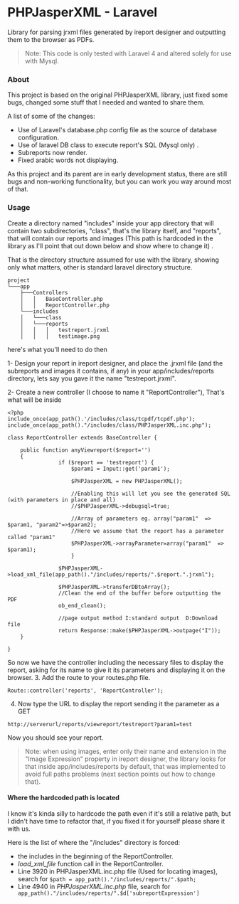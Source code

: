 # PHPJasperXML - Laravel
Library for parsing jrxml files generated by ireport designer and outputting them to the browser as PDFs.
> Note: This code is only tested with Laravel 4 and altered solely for use with Mysql.

### About
This project is based on the original PHPJasperXML library, just fixed some bugs, changed some stuff that I needed and wanted to share them.

A list of some of the changes:
  - Use of Laravel's database.php config file as the source of database configuration.
  - Use of laravel DB class to execute report's SQL (Mysql only) .
  - Subreports now render.
  - Fixed arabic words not displaying.

As this project and its parent are in early development status, there are still bugs and non-working functionality, but you can work you way around most of that.

### Usage
Create a directory named "includes" inside your app directory that will contain two subdirectories, "class", that's the library itself, and "reports", that will contain our reports and images (This path is hardcoded in the library as I'll point that out down below and show where to change it) .

That is the directory structure assumed for use with the library, showing only what matters, other is standard laravel directory structure.
  
```
project
└───app
    ├───Controllers
    │   │   BaseController.php
    │   │   ReportController.php
    └───includes
    │   └───class
    │   └───reports
    │   │   │   testreport.jrxml
    │   │   │   testimage.png
```
here's what you'll need to do then


1- Design your report in ireport designer,
    and place the .jrxml file (and the subreports and images it contains, if any) in your app/includes/reports directory, lets say you gave it the name "testreport.jrxml".
    
    
2- Create a new controller (I choose to name it "ReportController"), That's what will be inside
```
<?php
include_once(app_path().'/includes/class/tcpdf/tcpdf.php');
include_once(app_path()."/includes/class/PHPJasperXML.inc.php");

class ReportController extends BaseController {

	public function anyViewreport($report='')
	{
                if ($report == 'testreport') {
                    $param1 = Input::get('param1');

                    $PHPJasperXML = new PHPJasperXML();

                    //Enabling this will let you see the generated SQL (with parameters in place and all)
                    //$PHPJasperXML->debugsql=true; 

                    //Array of parameters eg. array("param1"  => $param1, "param2"=>$param2);
                    //Here we assume that the report has a parameter called "param1"
                    $PHPJasperXML->arrayParameter=array("param1"  => $param1);
                    }

                $PHPJasperXML->load_xml_file(app_path()."/includes/reports/".$report.".jrxml");
        
                $PHPJasperXML->transferDBtoArray();
                //Clean the end of the buffer before outputting the PDF
                ob_end_clean();

                //page output method I:standard output  D:Download file
                return Response::make($PHPJasperXML->outpage("I"));
	}

}

```
So now we have the controller including the necessary files to display the report, asking for its name to give it its parameters and displaying it on the browser.
   3. Add the route to your routes.php file.
```
Route::controller('reports', 'ReportController');
```
   4. Now type the URL to display the report sending it the parameter as a GET
```
http://serverurl/reports/viewreport/testreport?param1=test
```
Now you should see your report.

>Note: when using images, enter only their name and extension in the "Image Expression" property in ireport designer, the library looks for that inside app/includes/reports by default, that was implemented to avoid full paths problems (next section points out how to change that).

#### Where the hardcoded path is located
I know it's kinda silly to hardcode the path even if it's still a relative path, but I didn't have time to refactor that, if you fixed it for yourself please share it with us.

Here is the list of where the "/includes" directory is forced:
  - the includes in the beginning of the ReportController.
  - *load_xml_file* function call in the ReportController.
  - Line 3920 in PHPJasperXML.inc.php file (Used for locating images), search for 
  ```$path = app_path()."/includes/reports/".$path;```
  - Line 4940 in *PHPJasperXML.inc.php* file, search for 
   ``` app_path()."/includes/reports/".$d['subreportExpression']```
